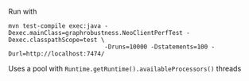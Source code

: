 Run with

    mvn test-compile exec:java -Dexec.mainClass=graphrobustness.NeoClientPerfTest -Dexec.classpathScope=test \
                               -Druns=10000 -Dstatements=100 -Durl=http://localhost:7474/

Uses a pool with `Runtime.getRuntime().availableProcessors()` threads
